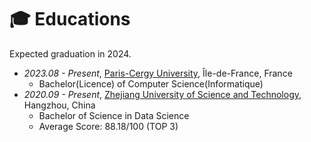 # 🎓 Educations
Expected graduation in 2024.
- *2023.08 - Present*, [Paris-Cergy University](https://www.cyu.fr), Île-de-France, France
  - Bachelor(Licence) of Computer Science(Informatique)
- *2020.09 - Present*, [Zhejiang University of Science and Technology](https://www.zust.edu.cn), Hangzhou, China
  - Bachelor of Science in Data Science
  - Average Score: 88.18/100 (TOP 3)

